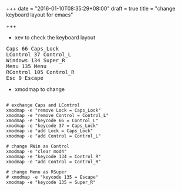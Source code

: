 +++
date = "2016-01-10T08:35:29+08:00"
draft = true
title = "change keyboard layout for emacs"

+++



* xev to check the keyboard layout

<pre>
Caps 66 Caps_Lock
LControl 37 Control_L
Windows 134 Super_R
Menu 135 Menu
RControl 105 Control_R
Esc 9 Escape
</pre>

* xmodmap to change 

<pre><code>
# exchange Caps and LControl                                                                                                 
xmodmap -e "remove Lock = Caps_Lock"
xmodmap -e "remove Control = Control_L"
xmodmap -e "keycode 66 = Control_L"
xmodmap -e "keycode 37 = Caps_Lock"
xmodmap -e "add Lock = Caps_Lock"
xmodmap -e "add Control = Control_L"

# change RWin as Control                                                                                                     
xmodmap -e "clear mod4"
xmodmap -e "keycode 134 = Control_R"
xmodmap -e "add Control = Control_R"

# change Menu as RSuper                                                                                             
# xmodmap -e "keycode 135 = Escape"                                                                                 
xmodmap -e "keycode 135 = Super_R"
</code></pre>